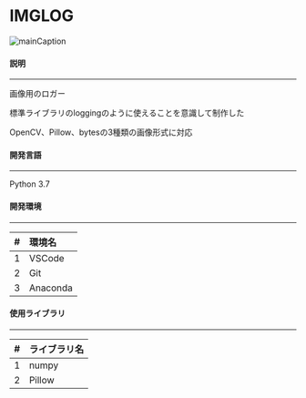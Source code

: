 # IMGLOG

![mainCaption](../resources/images/imglog_caption.png)

<div class="mb-5"></div>

#### 説明

<hr>

<div class="ms-3">
    <p class="fs-5 mb-0">画像用のロガー</p>
    <p class="fs-5 mb-0">標準ライブラリのloggingのように使えることを意識して制作した</p>
    <p class="fs-5 mb-0">OpenCV、Pillow、bytesの3種類の画像形式に対応</p>
</div>

<div class="mb-5"></div>

#### 開発言語

<hr>

<div class="ms-3">
    <p class="fs-5">Python 3.7</p>
</div>

<div class="mb-5"></div>

#### 開発環境

<hr>

| \#  | 環境名 |
| :-- | :----- |
| 1   | VSCode   |
| 2   | Git |
| 3   | Anaconda |

<div class="mb-5"></div>

#### 使用ライブラリ

<hr>

| \#  | ライブラリ名 |
| :-- | :-----  |
| 1   | numpy   |
| 2   | Pillow  |

<div class="mb-5"></div>
